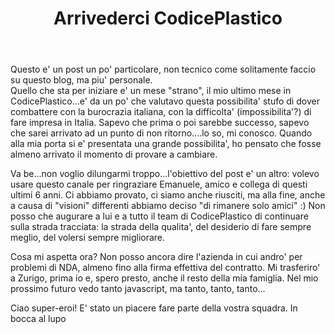 ﻿---
layout: post
title:  "Arrivederci CodicePlastico"
comments: true
categories: OT
---

Questo e' un post un po' particolare, non tecnico come solitamente faccio su questo blog, ma piu' personale.  
Quello che sta per iniziare e' un mese "strano", il mio ultimo mese in CodicePlastico...e' da un po' che valutavo questa possibilita' stufo di dover combattere con la burocrazia italiana, con la difficolta' (impossibilita'?) di fare impresa in Italia. Sapevo che prima o poi sarebbe successo, sapevo che sarei arrivato ad un punto di non ritorno....lo so, mi conosco.
Quando alla mia porta si e' presentata una grande possibilita', ho pensato che fosse almeno arrivato il momento di provare a cambiare. 

Va be...non voglio dilungarmi troppo...l'obiettivo del post e' un altro: volevo usare questo canale per ringraziare Emanuele, amico e collega di questi ultimi 6 anni. Ci abbiamo provato, ci siamo anche riusciti, ma alla fine, anche a causa di "visioni" differenti abbiamo deciso "di rimanere solo amici" :)
Non posso che augurare a lui e a tutto il team di CodicePlastico di continuare sulla strada tracciata: la strada della qualita', del desiderio di fare sempre meglio, del volersi sempre migliorare.

Cosa mi aspetta ora? Non posso ancora dire l'azienda in cui andro' per problemi di NDA, almeno fino alla firma effettiva del contratto. Mi trasferiro' a Zurigo, prima io e, spero presto, anche il resto della mia famiglia. Nel mio prossimo futuro vedo tanto javascript, ma tanto, tanto, tanto...

Ciao super-eroi! E' stato un piacere fare parte della vostra squadra.
In bocca al lupo